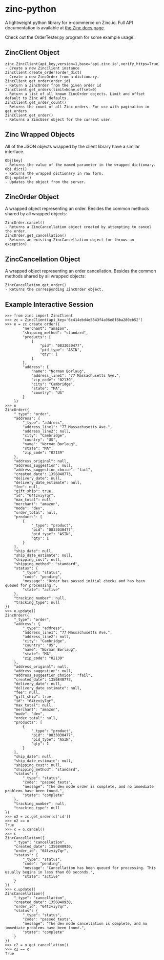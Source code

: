 zinc-python
===========

A lightweight python library for e-commerce on Zinc.io. Full API documentation is available at [the Zinc docs page](https://zinc.io/docs).

Check out the OrderTester.py program for some example usage. 

ZincClient Object
-----------------
    
    zinc.ZincClient(api_key,version=1,base='api.zinc.io',verify_https=True)
    - Create a new ZincClient instance
    ZincClient.create_order(order_dict)
    - Create a new ZincOrder from a dictionary.
    ZincClient.get_order(order_id)
    - Return a ZincOrder from the given order id
    ZincClient.get_orders(limit=None,offset=0)
    - Return a list of all known ZincOrder objects. Limit and offset default to Zinc API defaults.
    ZincClient.get_order_count()
    - Returns the count of all Zinc orders. For use with pagination in get_orders.
    ZincClient.get_order()
    - Returns a ZincUser object for the current user.

Zinc Wrapped Objects
--------------------

All of the JSON objects wrapped by the client library have a similar interface.

    Obj[key]
    - Returns the value of the named parameter in the wrapped dictionary.
    Obj.dict()
    - Returns the wrapped dictionary in raw form.
    Obj.update()
    - Updates the object from the server.

ZincOrder Object
----------------

A wrapped object representing an order. Besides the common methods shared by all wrapped objects:

    ZincOrder.cancel()
    - Returns a ZincCancellation object created by attempting to cancel the order.
    ZincOrder.get_cancellation()
    - Returns an existing ZincCancellation object (or throws an exception).

ZincCancellation Object
-----------------------

A wrapped object representing an order cancellation. Besides the common methods shared by all wrapped objects:

    ZincCancellation.get_order()
    - Returns the corresponding ZincOrder object.

Example Interactive Session
---------------------------

    >>> from zinc import ZincClient
    >>> zc = ZincClient(api_key='6c414ebd4e5843f4a06e8f8ba280eb52')
    >>> o = zc.create_order({
            "merchant": "amazon",
            "shipping_method": "standard",
            "products": [
                {
                    "pid": "0833030477",
                    "pid_type": "ASIN",
                    "qty": 1
                }
            ],
            "address": {
                "name": "Norman Borlaug",
                "address_line1": "77 Massachusetts Ave.",
                "zip_code": "02139",
                "city": "Cambridge",
                "state": "MA",
                "country": "US"
            }
        })
    >>> o
    ZincOrder({
        "_type": "order", 
        "address": {
            "_type": "address", 
            "address_line1": "77 Massachusetts Ave.", 
            "address_line2": null, 
            "city": "Cambridge", 
            "country": "US", 
            "name": "Norman Borlaug", 
            "state": "MA", 
            "zip_code": "02139"
        }, 
        "address_original": null, 
        "address_suggestion": null, 
        "address_suggestion_choice": "fail", 
        "created_date": 1356840773, 
        "delivery_date": null, 
        "delivery_date_estimate": null, 
        "fee": null, 
        "gift_ship": true, 
        "id": "64tzviy7qr", 
        "max_total": null, 
        "merchant": "amazon", 
        "mode": "dev", 
        "order_total": null, 
        "products": [
            {
                "_type": "product", 
                "pid": "0833030477", 
                "pid_type": "ASIN", 
                "qty": 1
            }
        ], 
        "ship_date": null, 
        "ship_date_estimate": null, 
        "shipping_cost": null, 
        "shipping_method": "standard", 
        "status": {
            "_type": "status", 
            "code": "pending", 
            "message": "Order has passed initial checks and has been queued for processing.", 
            "state": "active"
        }, 
        "tracking_number": null, 
        "tracking_type": null
    })
    >>> o.update()
    ZincOrder({
        "_type": "order", 
        "address": {
            "_type": "address", 
            "address_line1": "77 Massachusetts Ave.", 
            "address_line2": null, 
            "city": "Cambridge", 
            "country": "US", 
            "name": "Norman Borlaug", 
            "state": "MA", 
            "zip_code": "02139"
        }, 
        "address_original": null, 
        "address_suggestion": null, 
        "address_suggestion_choice": "fail", 
        "created_date": 1356840773, 
        "delivery_date": null, 
        "delivery_date_estimate": null, 
        "fee": null, 
        "gift_ship": true, 
        "id": "64tzviy7qr", 
        "max_total": null, 
        "merchant": "amazon", 
        "mode": "dev", 
        "order_total": null, 
        "products": [
            {
                "_type": "product", 
                "pid": "0833030477", 
                "pid_type": "ASIN", 
                "qty": 1
            }
        ], 
        "ship_date": null, 
        "ship_date_estimate": null, 
        "shipping_cost": null, 
        "shipping_method": "standard", 
        "status": {
            "_type": "status", 
            "code": "passed_tests", 
            "message": "The dev mode order is complete, and no immediate problems have been found.", 
            "state": "complete"
        }, 
        "tracking_number": null, 
        "tracking_type": null
    })
    >>> o2 = zc.get_order(o['id'])
    >>> o2 == o
    True
    >>> c = o.cancel()
    >>> c
    ZincCancellation({
        "_type": "cancellation", 
        "created_date": 1356840930, 
        "order_id": "64tzviy7qr", 
        "status": {
            "_type": "status", 
            "code": "pending", 
            "message": "Cancellation has been queued for processing. This usually begins in less than 60 seconds.", 
            "state": "active"
        }
    })
    >>> c.update()
    ZincCancellation({
        "_type": "cancellation", 
        "created_date": 1356840930, 
        "order_id": "64tzviy7qr", 
        "status": {
            "_type": "status", 
            "code": "passed_tests", 
            "message": "The dev mode cancellation is complete, and no immediate problems have been found.", 
            "state": "complete"
        }
    })
    >>> c2 = o.get_cancellation()
    >>> c2 == c
    True
